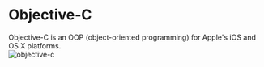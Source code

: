 # Objective-C
Objective-C is an OOP (object-oriented programming) for Apple's iOS and OS X platforms.</br>
![objective-c](https://github.com/danielurra/Objective-C/assets/51704179/11818194-b341-4eb4-8450-8fde639f6196)
